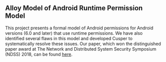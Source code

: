 ## Alloy Model of Android Runtime Permission Model

This project presents a formal model of Android permissions for Android versions (6.0 and later) that use runtime permissions.
We have also identified several flaws in this model and developed Cusper to systematically resolve these issues.
Our paper, which won the distinguished paper award at The Network and Distributed System Security Symposium (NDSS) 2018, can be found [here](https://www.ndss-symposium.org/wp-content/uploads/sites/25/2018/02/ndss2018_08-4_Tuncay_paper.pdf).

